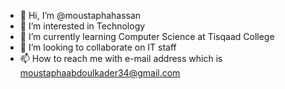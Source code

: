 - 👋 Hi, I’m @moustaphahassan
- 👀 I’m interested in Technology
- 🌱 I’m currently learning Computer Science at Tisqaad College
- 💞️ I’m looking to collaborate on IT staff
- 📫 How to reach me with e-mail address which is moustaphaabdoulkader34@gmail.com 

<!---
moustaphaabdoulkader/moustaphaabdoulkader is a ✨ special ✨ repository because its `README.md` (this file) appears on your GitHub profile.
You can click the Preview link to take a look at your changes.
--->
